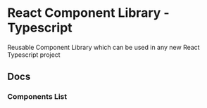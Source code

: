 # React Component Library - Typescript

Reusable Component Library which can be used in any new React Typescript project

## Docs

### Components List
